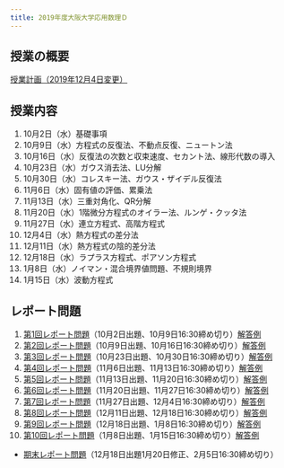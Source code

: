 ```yaml
---
title: 2019年度大阪大学応用数理Ｄ
---
```


## 授業の概要

[授業計画（2019年12月4日変更）](plan.pdf)

## 授業内容

1. 10月2日（水）基礎事項
2. 10月9日（水）方程式の反復法、不動点反復、ニュートン法
3. 10月16日（水）反復法の次数と収束速度、セカント法、線形代数の導入
4. 10月23日（水）ガウス消去法、LU分解
5. 10月30日（水）コレスキー法、ガウス・ザイデル反復法
6. 11月6日（水）固有値の評価、累乗法
7. 11月13日（水）三重対角化、QR分解
8. 11月20日（水）1階微分方程式のオイラー法、ルンゲ・クッタ法
9. 11月27日（水）連立方程式、高階方程式
10. 12月4日（水）熱方程式の差分法
11. 12月11日（水）熱方程式の陰的差分法
12. 12月18日（水）ラプラス方程式、ポアソン方程式
13. 1月8日（水）ノイマン・混合境界値問題、不規則境界
14. 1月15日（水）波動方程式

## レポート問題

1. [第1回レポート問題](report1.pdf)（10月2日出題、10月9日16:30締め切り）[解答例](solution1.pdf)
2. [第2回レポート問題](report2.pdf)（10月9日出題、10月16日16:30締め切り）[解答例](solution2.pdf)
3. [第3回レポート問題](report3.pdf)（10月23日出題、10月30日16:30締め切り）[解答例](solution3.pdf)
4. [第4回レポート問題](report4.pdf)（11月6日出題、11月13日16:30締め切り）[解答例](solution4.pdf)
5. [第5回レポート問題](report5.pdf)（11月13日出題、11月20日16:30締め切り）[解答例](solution5.pdf)
6. [第6回レポート問題](report6.pdf)（11月20日出題、11月27日16:30締め切り）[解答例](solution6.pdf)
7. [第7回レポート問題](report7.pdf)（11月27日出題、12月4日16:30締め切り）[解答例](solution7.pdf)
8. [第8回レポート問題](report8.pdf)（12月11日出題、12月18日16:30締め切り）[解答例](solution8.pdf)
9. [第9回レポート問題](report9.pdf)（12月18日出題、1月8日16:30締め切り）[解答例](solution9.pdf)
10. [第10回レポート問題](report10.pdf)（1月8日出題、1月15日16:30締め切り）[解答例](solution10.pdf)
* [期末レポート問題](reportf.pdf)（12月18日出題1月20日修正、2月5日16:30締め切り）
